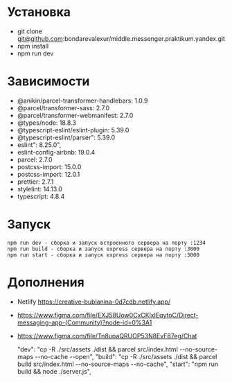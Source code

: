 # Установка
    
- git clone git@github.com:bondarevalexur/middle.messenger.praktikum.yandex.git
- npm install
- npm run dev

# Зависимости

   - @anikin/parcel-transformer-handlebars: 1.0.9
   - @parcel/transformer-sass: 2.7.0
   - @parcel/transformer-webmanifest: 2.7.0
   - @types/node: 18.8.3
   - @typescript-eslint/eslint-plugin: 5.39.0
   - @typescript-eslint/parser": 5.39.0
   - eslint": 8.25.0",
   - eslint-config-airbnb: 19.0.4
   - parcel: 2.7.0
   - postcss-import: 15.0.0
   - postcss-import: 12.0.1
   - prettier: 2.7.1
   - stylelint: 14.13.0
   - typescript: 4.8.4

# Запуск

    npm run dev - сборка и запуск встроенного сервера на порту :1234 
    npm run build - сборка и запуск express сервера на порту :3000 
    npm run start - сборка и запуск express сервера на порту :3000 

# Дополнения
- Netlify https://creative-bublanina-0d7cdb.netlify.app/
- https://www.figma.com/file/EXJ58Uow0CxCKlxIEqytoC/Direct-messaging-app-(Community)?node-id=0%3A1
- https://www.figma.com/file/Tn8upaQRUOP53N8EvF87eg/Chat


    "dev": "cp -R ./src/assets ./dist && parcel src/index.html --no-source-maps --no-cache --open",
    "build": "cp -R ./src/assets ./dist && parcel build src/index.html  --no-source-maps --no-cache",
    "start": "npm run build && node ./server.js",
